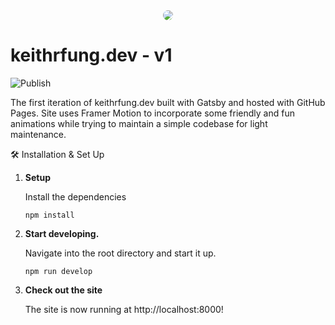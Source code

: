 <div style="display: flex; justify-content: center">
    <img src="https://1.gravatar.com/avatar/2ed0a4ec4005392d9eb57e61d9efbbb2?size=250" style="border-radius: 50%;">
</div>

# keithrfung.dev - v1

![Publish](https://github.com/keithrfung/keithrfung.github.io/actions/workflows/publish.yml/badge.svg)

The first iteration of keithrfung.dev built with Gatsby and hosted with GitHub Pages. Site uses Framer Motion to incorporate some friendly and fun animations while trying to maintain a simple codebase for light maintenance.

🛠 Installation & Set Up

1.  **Setup**

    Install the dependencies

    ```shell
    npm install
    ```

2.  **Start developing.**

    Navigate into the root directory and start it up.

    ```shell
    npm run develop
    ```

3.  **Check out the site**

    The site is now running at http://localhost:8000!


